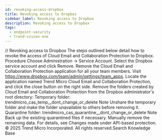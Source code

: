 ```yaml
---
id: revoking-access-dropbox
title: Revoking access to Dropbox
sidebar_label: Revoking access to Dropbox
description: Revoking access to Dropbox
tags:
  - endpoint-security
  - trend-vision-one
---
```


/*<![CDATA[*/ $('#title').html($('meta[name=map-description]').attr('content')); /*]]>*/ Revoking access to Dropbox The steps outlined below detail how to revoke the access of Cloud Email and Collaboration Protection to Dropbox. Procedure Choose Administration → Service Account. Select the Dropbox service account and click Remove. Remove the Cloud Email and Collaboration Protection application for all your team members. Visit https://www.dropbox.com/team/admin/settings/team_apps. Locate the application named Trend Micro Cloud Email and Collaboration Protection, and click the close button on the right side. Remove the folders created by Cloud Email and Collaboration Protection from the Dropbox administrator's root directory: Temporary folder: trendmicro_cas_temp__dont_change_or_delete Note Unshare the temporary folder and make the folder unavailable to others before removing it. Quarantine folder: trendmicro_cas_quarantine__dont_change_or_delete Note Back up the existing quarantined files if necessary. Manually remove the remaining data. For details, see Changes made under API-based protection. © 2025 Trend Micro Incorporated. All rights reserved.Search Knowledge Base